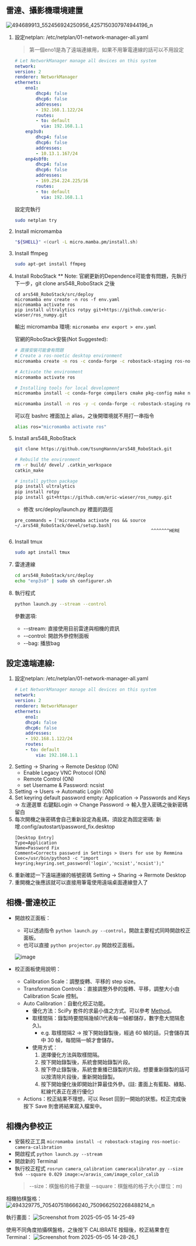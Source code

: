 ## 雷達、攝影機環境建置
![494689913_552456924250956_4257150307974944196_n](https://github.com/user-attachments/assets/0938145d-52ea-4b60-adff-3f5db6aa1491)

1. 設定netplan: /etc/netplan/01-network-manager-all.yaml
   > 第一個eno1是為了遠端連線用，如果不用筆電連線的話可以不用設定
    ```yaml
    # Let NetworkManager manage all devices on this system
    network:
    version: 2
    renderer: NetworkManager
    ethernets:
        eno1:
            dhcp4: false
            dhcp6: false
            addresses:
            - 192.168.1.122/24
            routes:
            - to: default
              via: 192.168.1.1
        enp3s0:
            dhcp4: false
            dhcp6: false
            addresses:
            - 10.13.1.167/24
        enp4s0f0:
            dhcp4: false
            dhcp6: false
            addresses:
            - 169.254.224.225/16
            routes:
            - to: default
              via: 192.168.1.1
    ```
    設定完執行
    ```bash
    sudo netplan try
    ```
2. Install micromamba
    ```bash
    "${SHELL}" <(curl -L micro.mamba.pm/install.sh)
    ```
3. Install ffmpeg
    ```bash
    sudo apt-get install ffmpeg 
    ```
4. Install RoboStack
   ** Note: 官網更新的Dependence可能會有問題，先執行下一步，git clone ars548_RoboStack 之後 
    ```
    cd ars548_RoboStack/src/deploy
    micromamba env create -n ros -f env.yaml
    micromamba activate ros
    pip install ultralytics rotpy git+https://github.com/eric-wieser/ros_numpy.git
    ```

    輸出 micromamba 環境:
    `micromamba env export > env.yaml`


    官網的RoboStack安裝(Not Suggested):   
    ```bash
    # 直接安裝可能會有問題
    # Create a ros-noetic desktop environment
    micromamba create -n ros -c conda-forge -c robostack-staging ros-noetic-desktop

    # Activate the environment
    micromamba activate ros

    # Installing tools for local development
    micromamba install -c conda-forge compilers cmake pkg-config make ninja colcon-common-extensions catkin_tools rosdep

    micromamba install -n ros -y -c conda-forge -c robostack-staging ros-noetic-desktop ros-noetic-compressed-image-transport ros-noetic-can-msgs
    ```

    可以在 bashrc 裡面加上 alias，之後開環境就不用打一串指令
    ```bash
    alias ros="micromamba activate ros"
    ```
5. Install ars548_RoboStack
    ```bash
    git clone https://github.com/tsungHannn/ars548_RoboStack.git

    # Rebuild the environment
    rm -r build/ devel/ .catkin_workspace
    catkin_make

    # install python package
    pip install ultralytics
    pip install rotpy
    pip install git+https://github.com/eric-wieser/ros_numpy.git
    ```
    - 修改 src/deploy/launch.py 裡面的路徑
    ```
    pre_commands = ['micromamba activate ros && source ~/.ars548_RoboStack/devel/setup.bash]
                                                        ^^^^^^^HERE
    ```
6. Install tmux
   ```bash
   sudo apt install tmux
   ```
7. 雷達連線
    ```bash
    cd ars548_RoboStack/src/deploy
    echo "enp3s0" | sudo sh configurer.sh 
    ```
8. 執行程式
    ```bash
    python launch.py --stream --control
    ```
    參數選項:
    - --stream: 直接使用目前雷達與相機的資訊
    - --control: 開啟外參控制面板
    - --bag: 播放bag


## 設定遠端連線:
1. 設定netplan: /etc/netplan/01-network-manager-all.yaml
    ```yaml
    # Let NetworkManager manage all devices on this system
    network:
    version: 2
    renderer: NetworkManager
    ethernets:
        eno1:
        dhcp4: false
        dhcp6: false
        addresses:
        - 192.168.1.122/24
        routes:
        - to: default
            via: 192.168.1.1
    ```
2. Setting -> Sharing -> Remote Desktop (ON) 
    - Enable Legacy VNC Protocol (ON)
    - Remote Control (ON)
    - set Username & Password: ncsist
3. Setting -> Users -> Automatic Login (ON)
4. Set keyring default password empty: Application -> Passwords and Keys -> 左邊選單 右鍵點Login -> Change Password -> 輸入登入密碼之後新密碼留白
5. 每次開機之後密碼會自己重新設定為亂碼，須設定為固定密碼: 新增.config/autostart/password_fix.desktop
    ```
    [Desktop Entry]
    Type=Application
    Name=Password Fix  
    Comment=Corrects password in Settings > Users for use by Remmina
    Exec=/usr/bin/python3 -c "import keyring;keyring.set_password('login','ncsist','ncsist');"
    ```
6. 重新確認一下遠端連線的帳號密碼 Setting -> Sharing -> Rermote Desktop
7. 重開機之後應該就可以直接用筆電使用遠端桌面連線登入了


## 相機-雷達校正
- 開啟校正面板：
    - 可以透過指令 `python launch.py --control`，開啟主要程式同時開啟校正面板。
    - 也可以直接 `python projector.py` 開啟校正面板。
      
   ![image](https://github.com/user-attachments/assets/5d27916b-136d-403f-96de-57846302038e)

    

- 校正面板使用說明：
    - Calibration Scale：調整旋轉、平移的 step size。
    - Transformation Controls：直接調整外參的旋轉、平移，調整大小由 Calibration Scale 控制。
    - Auto Calibration：自動化校正功能。
      - 優化方法：SciPy 套件的求最小值之方式。可以參考 [Method](https://docs.scipy.org/doc/scipy/reference/generated/scipy.optimize.minimize.html)。
      - 取樣間隔：錄製時要間隔幾幀(1代表每一幀都儲存，數字愈大間隔愈久)。
        - e.g. 取樣間隔2 → 按下開始錄製後，經過 60 幀的話，只會儲存其中 30 幀，每間隔一幀才會儲存。
      - 使用方式：
        1. 選擇優化方法與取樣間隔。
        2. 按下開始錄製後，系統會開始錄製片段。
        3. 按下停止錄製後，系統會重播已錄製的片段。想要重新錄製的話可以按清除片段後，重新開始錄製。
        4. 按下開始優化後即開始計算最佳外參。(註: 畫面上有藍點、綠點、紅線代表正在進行優化)
    - Actions：校正結果不理想，可以 Reset 回到一開始的狀態。校正完成後按下 Save 則會將結果寫入檔案中。

## 相機內參校正
- 安裝校正工具 `micromamba install -c robostack-staging ros-noetic-camera-calibration`
- 開啟程式 `python launch.py --stream`
- 開啟新的 Terminal
- 執行校正程式 `rosrun camera_calibration cameracalibrator.py --size 9x6 --square 0.029 image:=/aravis_cam/image_color_calib`
    > --size：棋盤格的格子數量
    > --square：棋盤格的格子大小(單位：m)

相機拍棋盤格：
![494329775_705407518666240_7509662502268488214_n](https://github.com/user-attachments/assets/38ad6af5-e044-4135-8613-ecd7a05afbf8)

執行畫面：
![Screenshot from 2025-05-05 14-25-49](https://github.com/user-attachments/assets/1ba62405-602f-460b-9c7e-e642cff47eb9)

使用不同角度拍攝棋盤格，之後按下 CALIBRATE 按鈕後，校正結果會在 Terminal：
![Screenshot from 2025-05-05 14-28-26_1](https://github.com/user-attachments/assets/8dec14b5-1774-4b88-848b-6c33a249644f)


    
